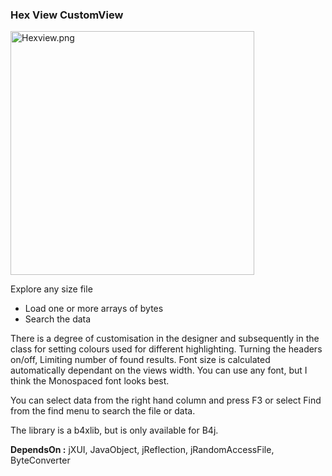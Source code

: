 ### Hex View CustomView

<img title="" src="file:///D:/AnywhereSoftware/B4j/B4xLibs/HexViewer2/PONotes/Readme_images/HexView.png" alt="Hexview.png" width="390" data-align="center">

Explore any size file

- Load one or more arrays of bytes
- Search the data

There is a degree of customisation in the designer and subsequently in the class for setting colours used for different highlighting. Turning the headers on/off, Limiting number of found results. Font size is calculated automatically dependant on the views width. You can use any font, but I think the Monospaced font looks best.  

You can select data from the right hand column and press F3 or select Find from the find menu to search the file or data.  

The library is a b4xlib, but is only available for B4j.  

**DependsOn :** jXUI, JavaObject, jReflection, jRandomAccessFile, ByteConverter
